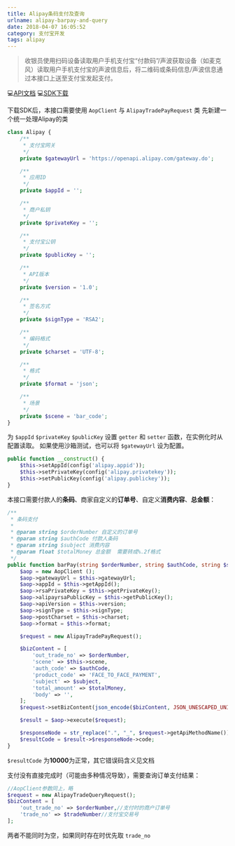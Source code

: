 ```yaml
---
title: Alipay条码支付及查询
urlname: alipay-barpay-and-query
date: 2018-04-07 16:05:52
category: 支付宝开发
tags: alipay
---
```


> 收银员使用扫码设备读取用户手机支付宝“付款码”/声波获取设备（如麦克风）读取用户手机支付宝的声波信息后，将二维码或条码信息/声波信息通过本接口上送至支付宝发起支付。

💻[API文档](https://docs.open.alipay.com/api_1/alipay.trade.pay)
💻[SDK下载](https://docs.open.alipay.com/54/103419)

下载SDK后，本接口需要使用 `AopClient` 与 `AlipayTradePayRequest` 类
先新建一个统一处理Alipay的类

<!-- more -->
```php
class Alipay {
    /**
     * 支付宝网关
     */
    private $gatewayUrl = 'https://openapi.alipay.com/gateway.do';

    /**
     * 应用ID
     */
    private $appId = '';

    /**
     * 商户私钥
     */
    private $privateKey = '';

    /**
     * 支付宝公钥
     */
    private $publicKey = '';

    /**
     * API版本
     */
    private $version = '1.0';

    /**
     * 签名方式
     */
    private $signType = 'RSA2';

    /**
     * 编码格式
     */
    private $charset = 'UTF-8';

    /**
     * 格式
     */
    private $format = 'json';

    /**
     * 场景
     */
    private $scene = 'bar_code';
}
```

为 `$appId` `$privateKey` `$publicKey` 设置 `getter` 和 `setter` 函数，在实例化时从配置读取。
如果使用沙箱测试，也可以将 `$gatewayUrl` 设为配置。

```php
public function __construct() {
    $this->setAppId(config('alipay.appid'));
    $this->setPrivateKey(config('alipay.privatekey'));
    $this->setPublicKey(config('alipay.publickey'));
}
```

本接口需要付款人的**条码**、商家自定义的**订单号**、自定义**消费内容**、**总金额**：
```php
/**
 * 条码支付
 *
 * @param string $orderNumber 自定义的订单号
 * @param string $authCode 付款人条码
 * @param string $subject 消费内容
 * @param float $totalMoney 总金额  需要转成%.2f格式
 */
public function barPay(string $orderNumber, string $authCode, string $subject, float $totalMoney) {
    $aop = new AopClient ();
    $aop->gatewayUrl = $this->gatewayUrl;
    $aop->appId = $this->getAppId();
    $aop->rsaPrivateKey = $this->getPrivateKey();
    $aop->alipayrsaPublicKey = $this->getPublicKey();
    $aop->apiVersion = $this->version;
    $aop->signType = $this->signType;
    $aop->postCharset = $this->charset;
    $aop->format = $this->format;

    $request = new AlipayTradePayRequest();

    $bizContent = [
        'out_trade_no' => $orderNumber,
        'scene' => $this->scene,
        'auth_code' => $authCode,
        'product_code' => 'FACE_TO_FACE_PAYMENT',
        'subject' => $subject,
        'total_amount' => $totalMoney,
        'body' => '',
    ];
    $request->setBizContent(json_encode($bizContent, JSON_UNESCAPED_UNICODE));

    $result = $aop->execute($request);

    $responseNode = str_replace(".", "_", $request->getApiMethodName()) . "_response";
    $resultCode = $result->$responseNode->code;
}
```

`$resultCode` 为**10000**为正常，其它错误码含义见文档

支付没有直接完成时（可能由多种情况导致），需要查询订单支付结果：
```php
//AopClient参数同上，略
$request = new AlipayTradeQueryRequest();
$bizContent = [
    'out_trade_no' => $orderNumber,//支付时的商户订单号
    'trade_no' => $tradeNumber//支付宝交易号
];
```
两者不能同时为空，如果同时存在时优先取 `trade_no` 